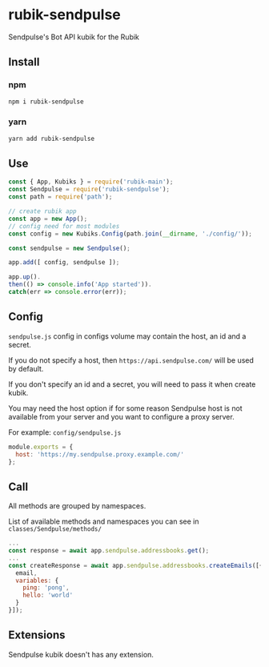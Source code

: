 # rubik-sendpulse
Sendpulse's Bot API kubik for the Rubik

## Install

### npm
```bash
npm i rubik-sendpulse
```

### yarn
```bash
yarn add rubik-sendpulse
```

## Use
```js
const { App, Kubiks } = require('rubik-main');
const Sendpulse = require('rubik-sendpulse');
const path = require('path');

// create rubik app
const app = new App();
// config need for most modules
const config = new Kubiks.Config(path.join(__dirname, './config/'));

const sendpulse = new Sendpulse();

app.add([ config, sendpulse ]);

app.up().
then(() => console.info('App started')).
catch(err => console.error(err));
```

## Config
`sendpulse.js` config in configs volume may contain the host, an id and a secret.

If you do not specify a host, then `https://api.sendpulse.com/` will be used by default.

If you don't specify an id and a secret, you will need to pass it when create kubik.

You may need the host option if for some reason Sendpulse host is not available from your server
and you want to configure a proxy server.


For example:
`config/sendpulse.js`
```js
module.exports = {
  host: 'https://my.sendpulse.proxy.example.com/'
};
```

## Call
All methods are grouped by namespaces.

List of available methods and namespaces you can see in `classes/Sendpulse/methods/`

```js
...
const response = await app.sendpulse.addressbooks.get();
...
const createResponse = await app.sendpulse.addressbooks.createEmails([{
  email,
  variables: {
    ping: 'pong',
    hello: 'world'
  }
}]);
````

## Extensions
Sendpulse kubik doesn't has any extension.
